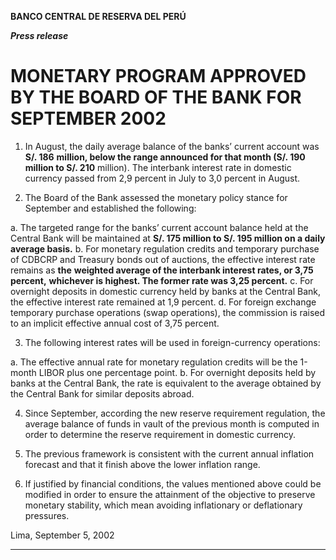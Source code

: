 **BANCO CENTRAL DE RESERVA DEL PERÚ**

**_Press release_**

# MONETARY PROGRAM APPROVED BY THE BOARD OF THE BANK FOR SEPTEMBER 2002

1. In August, the daily average balance of the banks’ current account was **S/. 186**
**million, below the range announced for that month (S/. 190 million to S/. 210**
million). The interbank interest rate in domestic currency passed from 2,9 percent
in July to 3,0 percent in August.

2. The Board of the Bank assessed the monetary policy stance for September and
established the following:

a. The targeted range for the banks’ current account balance held at the Central
Bank will be maintained at **S/. 175 million to S/. 195 million on a daily**
**average basis.**
b. For monetary regulation credits and temporary purchase of CDBCRP and
Treasury bonds out of auctions, the effective interest rate remains as **the**
**weighted average of the interbank interest rates, or 3,75 percent,**
**whichever is highest. The former rate was 3,25 percent.**
c. For overnight deposits in domestic currency held by banks at the Central
Bank, the effective interest rate remained at 1,9 percent.
d. For foreign exchange temporary purchase operations (swap operations), the
commission is raised to an implicit effective annual cost of 3,75 percent.

3. The following interest rates will be used in foreign-currency operations:

a. The effective annual rate for monetary regulation credits will be the 1-month
LIBOR plus one percentage point.
b. For overnight deposits held by banks at the Central Bank, the rate is
equivalent to the average obtained by the Central Bank for similar deposits
abroad.

4. Since September, according the new reserve requirement regulation, the average
balance of funds in vault of the previous month is computed in order to determine
the reserve requirement in domestic currency.

5. The previous framework is consistent with the current annual inflation forecast and
that it finish above the lower inflation range.

6. If justified by financial conditions, the values mentioned above could be modified
in order to ensure the attainment of the objective to preserve monetary stability,
which mean avoiding inflationary or deflationary pressures.

Lima, September 5, 2002


-----


